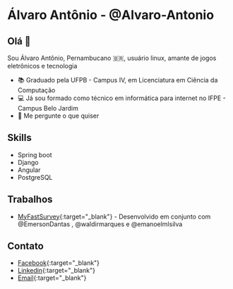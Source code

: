 # Álvaro Antônio - @Alvaro-Antonio

## Olá 👋

Sou Álvaro Antônio, Pernambucano 🇧🇷, usuário linux, amante de jogos eletrônicos e tecnologia

- 📚 Graduado pela UFPB - Campus IV, em Licenciatura em Ciência da Computação
- 💻 Já sou formado como técnico em informática para internet no IFPE - Campus Belo Jardim
- 💭 Me pergunte o que quiser

## Skills
- Spring boot
- Django 
- Angular
- PostgreSQL

## Trabalhos
- [MyFastSurvey](www.myfastsurvey.com){:target="_blank"} -  Desenvolvido em conjunto com @EmersonDantas , @waldirmarques e @emanoelmlsilva

## Contato
- [Facebook](www.facebook.com/alvaro-antonio-543){:target="_blank"}
- [Linkedin](www.linkedin.com/in/alvarords){:target="_blank"}
- [Email](alvaroantoniosbu@gmail.com){:target="_blank"}
